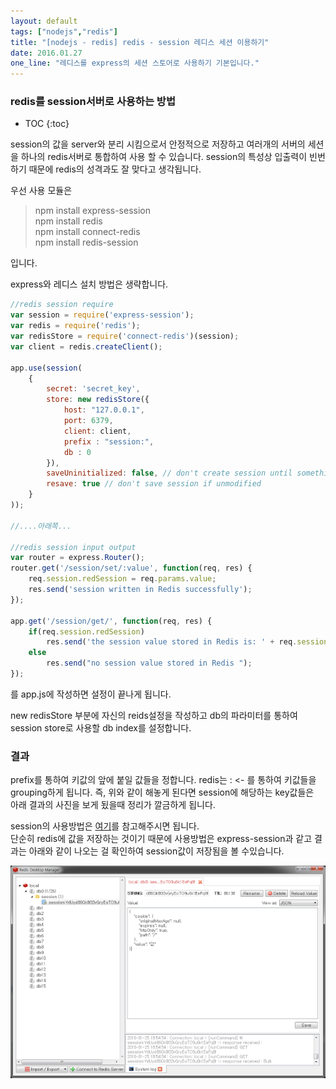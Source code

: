 ```yaml
---
layout: default
tags: ["nodejs","redis"]
title: "[nodejs - redis] redis - session 레디스 세션 이용하기"
date: 2016.01.27
one_line: "레디스를 express의 세션 스토어로 사용하기 기본입니다."
---
```


### redis를 session서버로 사용하는 방법

* TOC
{:toc}

session의 값을 server와 분리 시킴으로서 안정적으로 저장하고 여러개의 서버의 세션을 하나의 redis서버로 통합하여 사용 할 수 있습니다. session의 특성상 입출력이 빈번하기 때문에 redis의 성격과도 잘 맞다고 생각됩니다.  

우선 사용 모듈은  

> npm install express-session  
> npm install redis  
> npm install connect-redis  
> npm install redis-session  

입니다.  

express와 레디스 설치 방법은 생략합니다.

```javascript
//redis session require
var session = require('express-session');
var redis = require('redis');
var redisStore = require('connect-redis')(session);
var client = redis.createClient();

app.use(session(
    {
        secret: 'secret_key',
        store: new redisStore({
            host: "127.0.0.1",
            port: 6379,
            client: client,
            prefix : "session:",
            db : 0
        }),
        saveUninitialized: false, // don't create session until something stored,
        resave: true // don't save session if unmodified
    }
));

//....아래쪽...

//redis session input output
var router = express.Router();
router.get('/session/set/:value', function(req, res) {
    req.session.redSession = req.params.value;
    res.send('session written in Redis successfully');
});

app.get('/session/get/', function(req, res) {
    if(req.session.redSession)
        res.send('the session value stored in Redis is: ' + req.session.redSess);
    else
        res.send("no session value stored in Redis ");
});
```

를 app.js에 작성하면 설정이 끝나게 됩니다.  

new redisStore 부분에 자신의  reids설정을 작성하고 db의 파라미터를 통하여 session store로 사용할 db index를 설정합니다.  

### 결과

prefix를 통하여 키값의 앞에 붙일 값들을 정합니다. redis는 : <- 를 통하여 키값들을 grouping하게 됩니다. 즉, 위와 같이 해놓게 된다면 session에 해당하는 key값들은  
아래 결과의 사진을 보게 됬을때 정리가 깔금하게 됩니다.  

session의 사용방법은 [여기](http://mythinkg.blogspot.kr/2015_01_01_archive.html)를 참고해주시면 됩니다.  
단순히 redis에 값을 저장하는 것이기 때문에 사용방법은 express-session과 같고 결과는 아래와 같이 나오는 걸 확인하여 session값이 저장됨을 볼 수있습니다.  

![](/images/redis-session-result.png?style=centerme)  
